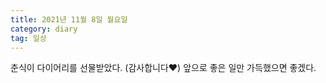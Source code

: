```yaml
---
title: 2021년 11월 8일 월요일
category: diary
tag: 일상
---
```


춘식이 다이어리를 선물받았다. (감사합니다❤️) 앞으로 좋은 일만 가득했으면 좋겠다.
